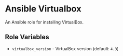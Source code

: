 # Ansible Virtualbox

An Ansible role for installing VirtualBox.

## Role Variables

- `virtualbox_version` - VirtualBox version (default: `4.3`)